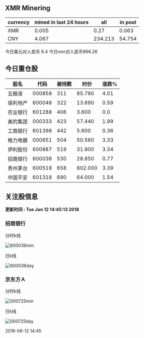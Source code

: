 ## XMR Minering

|currency|mined in last 24 hours|all|in pool|
|---|---|---|---|
|XMR|0.005|0.27|0.063|
|CNY|4.067|234.213|54.754|

今日美元对人民币 6.4	今日xmr对人民币866.26


## 今日重仓股 

|股名|代码|被持数|时价|涨跌%|
|---|---|---|---|---|
|五粮液|000858|311|85.790|4.01|
|保利地产|600048|322|13.690|0.59|
|农业银行|601288|406|3.600|0.0|
|美的集团|000333|423|57.440|1.99|
|工商银行|601398|442|5.600|0.36|
|格力电器|000651|504|50.560|3.33|
|伊利股份|600887|519|31.900|3.34|
|招商银行|600036|530|28.850|0.77|
|贵州茅台|600519|658|802.000|3.39|
|中国平安|601318|690|64.000|1.54|

## 关注股信息
**更新时间 : Tue Jun 12 14:45:13 2018**
### 招商银行 
分时k线

![600036min](http://image.sinajs.cn/newchart/min/n/sh600036.gif)

日k线

![600036day](http://image.sinajs.cn/newchart/daily/n/sh600036.gif)

### 京东方Ａ 
分时k线

![000725min](http://image.sinajs.cn/newchart/min/n/sz000725.gif)

日k线

![000725day](http://image.sinajs.cn/newchart/daily/n/sz000725.gif)

2018-06-12 14:45